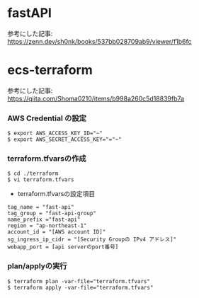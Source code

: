 # fastAPI
参考にした記事:
https://zenn.dev/sh0nk/books/537bb028709ab9/viewer/f1b6fc

# ecs-terraform
参考にした記事:
https://qiita.com/Shoma0210/items/b998a260c5d18839fb7a

### AWS Credential の設定
```
$ export AWS_ACCESS_KEY_ID="~"
$ export AWS_SECRET_ACCESS_KEY="="~"
```

### terraform.tfvarsの作成
```
$ cd ./terraform
$ vi terraform.tfvars
```

 - terraform.tfvarsの設定項目
```
tag_name = "fast-api"
tag_group = "fast-api-group"
name_prefix ="fast-api"
region = "ap-northeast-1"
account_id = "[AWS account ID]"
sg_ingress_ip_cidr = "[Security Groupの IPv4 アドレス]"
webapp_port = [api serverのport番号]
```


### plan/applyの実行
```
$ terraform plan -var-file="terraform.tfvars"
$ terraform apply -var-file="terraform.tfvars"
```
